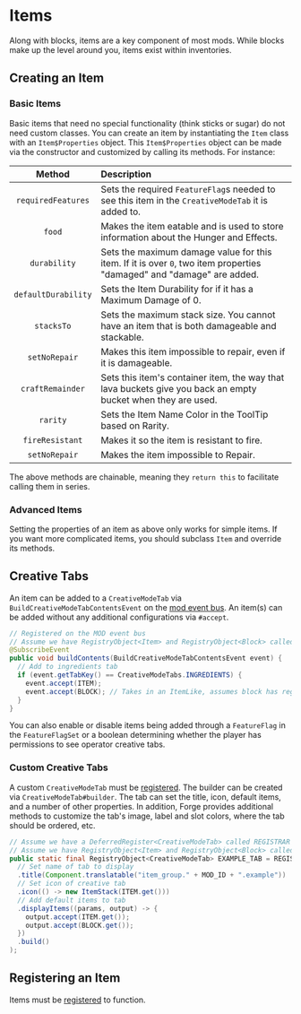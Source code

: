 
Items
=====

Along with blocks, items are a key component of most mods. While blocks make up the level around you, items exist within inventories.

Creating an Item
----------------

### Basic Items

Basic items that need no special functionality (think sticks or sugar) do not need custom classes. You can create an item by instantiating the `Item` class with an `Item$Properties` object. This `Item$Properties` object can be made via the constructor and customized by calling its methods. For instance:

|      Method        |                  Description                  |
|:------------------:|:----------------------------------------------|
| `requiredFeatures` | Sets the required `FeatureFlag`s needed to see this item in the `CreativeModeTab` it is added to. |
| `food`         | Makes the item eatable and is used to store information about the Hunger and Effects. |
| `durability`       | Sets the maximum damage value for this item. If it is over `0`, two item properties "damaged" and "damage" are added. |
| `defaultDurability`       | Sets the Item Durability for if it has a Maximum Damage of 0.
| `stacksTo`         | Sets the maximum stack size. You cannot have an item that is both damageable and stackable. |
| `setNoRepair`      | Makes this item impossible to repair, even if it is damageable. |
| `craftRemainder`   | Sets this item's container item, the way that lava buckets give you back an empty bucket when they are used. |
| `rarity`         | Sets the Item Name Color in the ToolTip based on Rarity.
| `fireResistant`         | Makes it so the item is resistant to fire.
| `setNoRepair`         | Makes the item impossible to Repair.



The above methods are chainable, meaning they `return this` to facilitate calling them in series.

### Advanced Items

Setting the properties of an item as above only works for simple items. If you want more complicated items, you should subclass `Item` and override its methods.

## Creative Tabs

An item can be added to a `CreativeModeTab` via `BuildCreativeModeTabContentsEvent` on the [mod event bus][modbus]. An item(s) can be added without any additional configurations via `#accept`.

```java
// Registered on the MOD event bus
// Assume we have RegistryObject<Item> and RegistryObject<Block> called ITEM and BLOCK
@SubscribeEvent
public void buildContents(BuildCreativeModeTabContentsEvent event) {
  // Add to ingredients tab
  if (event.getTabKey() == CreativeModeTabs.INGREDIENTS) {
    event.accept(ITEM);
    event.accept(BLOCK); // Takes in an ItemLike, assumes block has registered item
  }
}
```

You can also enable or disable items being added through a `FeatureFlag` in the `FeatureFlagSet` or a boolean determining whether the player has permissions to see operator creative tabs.

### Custom Creative Tabs

A custom `CreativeModeTab` must be [registered][registering]. The builder can be created via `CreativeModeTab#builder`. The tab can set the title, icon, default items, and a number of other properties. In addition, Forge provides additional methods to customize the tab's image, label and slot colors, where the tab should be ordered, etc.

```java
// Assume we have a DeferredRegister<CreativeModeTab> called REGISTRAR
// Assume we have RegistryObject<Item> and RegistryObject<Block> called ITEM and BLOCK
public static final RegistryObject<CreativeModeTab> EXAMPLE_TAB = REGISTRAR.register("example", () -> CreativeModeTab.builder()
  // Set name of tab to display
  .title(Component.translatable("item_group." + MOD_ID + ".example"))
  // Set icon of creative tab
  .icon(() -> new ItemStack(ITEM.get()))
  // Add default items to tab
  .displayItems((params, output) -> {
    output.accept(ITEM.get());
    output.accept(BLOCK.get());
  })
  .build()
);
```

Registering an Item
-------------------

Items must be [registered][registering] to function.

[modbus]: ../concepts/events.md#mod-event-bus
[registering]: ../concepts/registries.md#methods-for-registering
